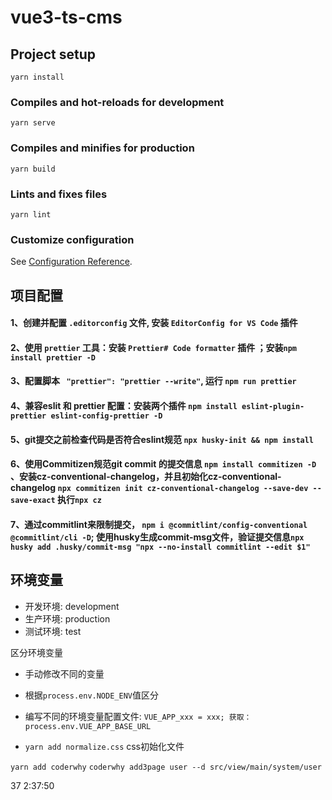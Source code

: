 # vue3-ts-cms

## Project setup
```
yarn install
```

### Compiles and hot-reloads for development
```
yarn serve
```

### Compiles and minifies for production
```
yarn build
```

### Lints and fixes files
```
yarn lint
```

### Customize configuration
See [Configuration Reference](https://cli.vuejs.org/config/).


## 项目配置
#### 1、创建并配置 `.editorconfig` 文件, 安装 `EditorConfig for VS Code` 插件
#### 2、使用 `prettier` 工具：安装 `Prettier# Code formatter` 插件 ；安装`npm install prettier -D`
#### 3、配置脚本 ` "prettier": "prettier --write"`, 运行 `npm run prettier`
#### 4、兼容eslit 和 prettier 配置：安装两个插件 `npm install eslint-plugin-prettier eslint-config-prettier -D`
#### 5、git提交之前检查代码是否符合eslint规范 `npx husky-init && npm install`
#### 6、使用Commitizen规范git commit 的提交信息 `npm install commitizen -D` 、安装cz-conventional-changelog，并且初始化cz-conventional-changelog `npx commitizen init cz-conventional-changelog --save-dev --save-exact`  执行`npx cz`
#### 7、通过commitlint来限制提交， `npm i @commitlint/config-conventional @commitlint/cli -D`; 使用husky生成commit-msg文件，验证提交信息`npx husky add .husky/commit-msg "npx --no-install commitlint --edit $1"`


## 环境变量
- 开发环境: development
- 生产环境: production
- 测试环境: test

区分环境变量
- 手动修改不同的变量
- 根据`process.env.NODE_ENV`值区分
- 编写不同的环境变量配置文件: `VUE_APP_xxx = xxx; 获取：process.env.VUE_APP_BASE_URL`

- `yarn add normalize.css` css初始化文件


`yarn add coderwhy`
`coderwhy add3page user --d src/view/main/system/user`

37  2:37:50
